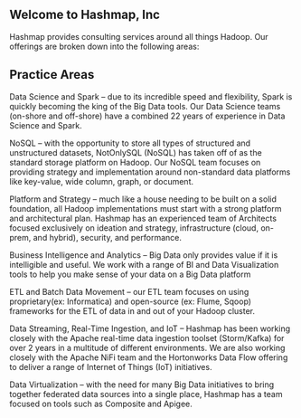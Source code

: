 ## Welcome to Hashmap, Inc

Hashmap provides consulting services around all things Hadoop. Our offerings are broken down into the following areas:

## Practice Areas

Data Science and Spark – due to its incredible speed and flexibility, Spark is quickly becoming the king of the Big Data tools. Our Data Science teams (on-shore and off-shore) have a combined 22 years of experience in Data Science and Spark.

NoSQL – with the opportunity to store all types of structured and unstructured datasets, NotOnlySQL (NoSQL) has taken off of as the standard storage platform on Hadoop. Our NoSQL team focuses on providing strategy and implementation around non-standard data platforms like key-value, wide column, graph, or document.

Platform and Strategy – much like a house needing to be built on a solid foundation, all Hadoop implementations must start with a strong platform and architectural plan. Hashmap has an experienced team of Architects focused exclusively on ideation and strategy, infrastructure (cloud, on-prem, and hybrid), security, and performance.

Business Intelligence and Analytics – Big Data only provides value if it is intelligible and useful. We work with a range of BI and Data Visualization tools to help you make sense of your data on a Big Data platform

 
ETL and Batch Data Movement – our ETL team focuses on using proprietary(ex: Informatica) and open-source (ex: Flume, Sqoop) frameworks for the ETL of data in and out of your Hadoop cluster.

Data Streaming, Real-Time Ingestion, and IoT – Hashmap has been working closely with the Apache real-time data ingestion toolset (Storm/Kafka) for over 2 years in a multitude of different environments. We are also working closely with the Apache NiFi team and the Hortonworks Data Flow offering to deliver a range of Internet of Things (IoT) initiatives.

Data Virtualization – with the need for many Big Data initiatives to bring together federated data sources into a single place, Hashmap has a team focused on tools such as Composite and Apigee.

